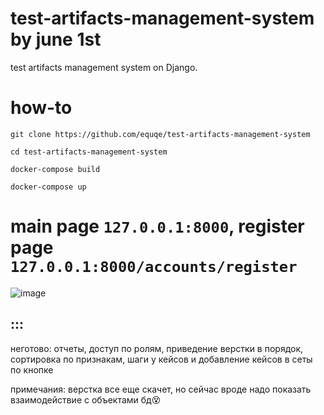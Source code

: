 # test-artifacts-management-system by june 1st
test artifacts management system on Django.

# how-to

```
git clone https://github.com/equqe/test-artifacts-management-system

cd test-artifacts-management-system

docker-compose build

docker-compose up
```

# main page `127.0.0.1:8000`, register page `127.0.0.1:8000/accounts/register`
![image](https://github.com/equqe/test-artifacts-management-system/assets/145790372/2f005ac1-85e2-4f61-86e8-a4e46970d753)

## :::
неготово: отчеты, доступ по ролям, приведение верстки в порядок, сортировка по признакам, шаги у кейсов и добавление кейсов в сеты по кнопке

примечания: верстка все еще скачет, но сейчас вроде надо показать взаимодействие с объектами бд😵

